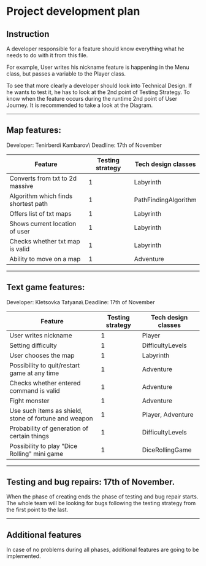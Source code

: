 # Project development plan

## Instruction

A developer responsible for a feature should know everything what he needs to do with it from this file.

For example, User writes his nickname feature is happening in the Menu class, but passes a variable to the Player class.

To see that more clearly a developer should look into Technical Design. If he wants to test it, he has to look at the 2nd point of Testing Strategy. To know when the feature occurs during the runtime 2nd point of User Journey. It is recommended to take a look at the Diagram.

_______________________________________________________________________________________

## Map features:
Developer: Tenirberdi Kambarov\ Deadline: 17th of November


| Feature  | Testing strategy  | Tech design classes  |
|---|---|---|
| Converts from txt to 2d massive| 1 | Labyrinth |
| Algorithm which finds shortest path  | 1  | PathFindingAlgorithm |
| Offers list of txt maps | 1 | Labyrinth |
| Shows current location of user | 1 | Labyrinth |
| Checks whether txt map is valid | 1 | Labyrinth |
| Ability to move on a map | 1 | Adventure |
_______________________________________________________________________________________

## Text game features:

Developer: Kletsovka Tatyana\ Deadline: 17th of November


| Feature  | Testing strategy  | Tech design classes  |
|---|---|---|
| User writes nickname | 1 | Player |
| Setting difficulty  | 1  | DifficultyLevels |
| User chooses the map | 1 | Labyrinth |
| Possibility to quit/restart game at any time  | 1 | Adventure |
| Checks whether entered command is valid | 1 | Adventure |
| Fight monster | 1 | Adventure |
| Use such items as shield, stone of fortune and weapon | 1 | Player, Adventure |
| Probability of generation of certain things | 1 | DifficultyLevels |
| Possibility to play "Dice Rolling" mini game | 1 | DiceRollingGame |

_______________________________________________________________________________________

## Testing and bug repairs: 17th of November.

When the phase of creating ends the phase of testing and bug repair starts. The whole team will be looking for bugs following the testing strategy from the first point to the last.

_______________________________________________________________________________________

## Additional features
In case of no problems during all phases, additional features are going to be implemented.